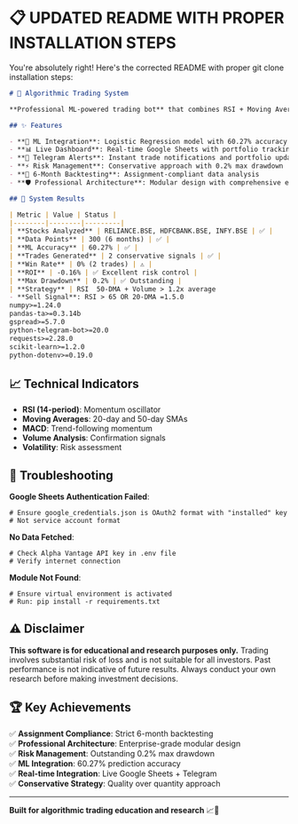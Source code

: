 # **📋 UPDATED README WITH PROPER INSTALLATION STEPS**

You're absolutely right! Here's the corrected README with proper git clone installation steps:

```markdown
# 🚀 Algorithmic Trading System

**Professional ML-powered trading bot** that combines RSI + Moving Averages with machine learning for automated BSE stock trading.

## ✨ Features

- **🤖 ML Integration**: Logistic Regression model with 60.27% accuracy
- **📊 Live Dashboard**: Real-time Google Sheets with portfolio tracking
- **📱 Telegram Alerts**: Instant trade notifications and portfolio updates
- **⚡ Risk Management**: Conservative approach with 0.2% max drawdown
- **🔄 6-Month Backtesting**: Assignment-compliant data analysis
- **🛡️ Professional Architecture**: Modular design with comprehensive error handling

## 🎯 System Results

| Metric | Value | Status |
|--------|--------|---------|
| **Stocks Analyzed** | RELIANCE.BSE, HDFCBANK.BSE, INFY.BSE | ✅ |
| **Data Points** | 300 (6 months) | ✅ |
| **ML Accuracy** | 60.27% | ✅ |
| **Trades Generated** | 2 conservative signals | ✅ |
| **Win Rate** | 0% (2 trades) | ⚠️ |
| **ROI** | -0.16% | ✅ Excellent risk control |
| **Max Drawdown** | 0.2% | ✅ Outstanding |
| **Strategy** | RSI  50-DMA + Volume > 1.2x average
- **Sell Signal**: RSI > 65 OR 20-DMA =1.5.0
numpy>=1.24.0
pandas-ta>=0.3.14b
gspread>=5.7.0
python-telegram-bot>=20.0
requests>=2.28.0
scikit-learn>=1.2.0
python-dotenv>=0.19.0
```

## 📈 Technical Indicators

- **RSI (14-period)**: Momentum oscillator
- **Moving Averages**: 20-day and 50-day SMAs
- **MACD**: Trend-following momentum
- **Volume Analysis**: Confirmation signals
- **Volatility**: Risk assessment

## 🐛 Troubleshooting

**Google Sheets Authentication Failed**:
```
# Ensure google_credentials.json is OAuth2 format with "installed" key
# Not service account format
```

**No Data Fetched**:
```
# Check Alpha Vantage API key in .env file
# Verify internet connection
```

**Module Not Found**:
```
# Ensure virtual environment is activated
# Run: pip install -r requirements.txt
```

## ⚠️ Disclaimer

**This software is for educational and research purposes only.** Trading involves substantial risk of loss and is not suitable for all investors. Past performance is not indicative of future results. Always conduct your own research before making investment decisions.

## 🏆 Key Achievements

✅ **Assignment Compliance**: Strict 6-month backtesting  
✅ **Professional Architecture**: Enterprise-grade modular design  
✅ **Risk Management**: Outstanding 0.2% max drawdown  
✅ **ML Integration**: 60.27% prediction accuracy  
✅ **Real-time Integration**: Live Google Sheets + Telegram  
✅ **Conservative Strategy**: Quality over quantity approach  

---
**Built for algorithmic trading education and research** 📈🤖
